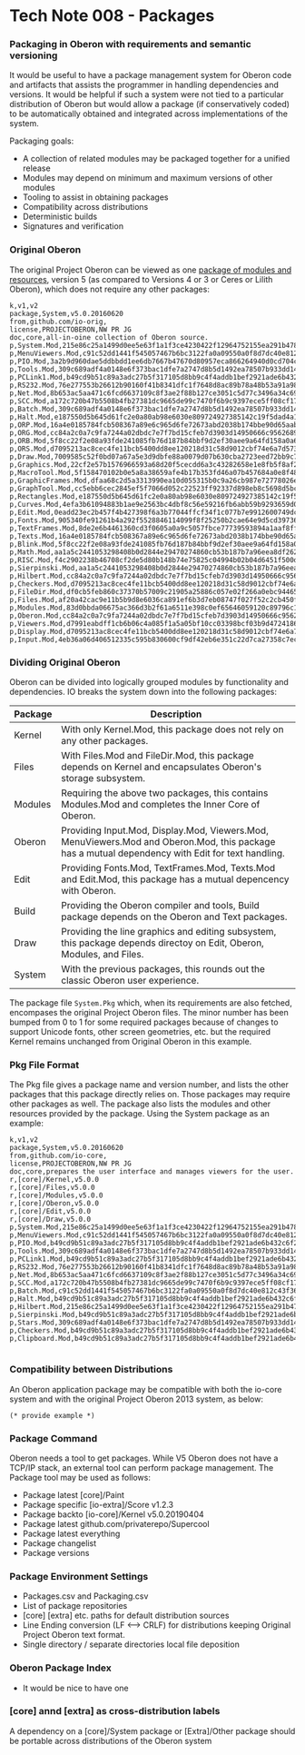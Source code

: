 # Tech Note 008 - Packages
### Packaging in Oberon with requirements and semantic versioning

It would be useful to have a package management system for Oberon code and artifacts that assists the programmer in handling dependencies and versions. It would be helpful if such a system were not tied to a particular distribution of Oberon but would allow a package (if conservatively coded) to be automatically obtained and integrated across implementations of the system.

Packaging goals:

* A collection of related modules may be packaged together for a unified release
* Modules may depend on minimum and maximum versions of other modules
* Tooling to assist in obtaining packages
* Compatibility across distributions
* Deterministic builds
* Signatures and verification

### Original Oberon

The original Project Oberon can be viewed as one [package of modules and resources](https://github.com/io-orig/System), version 5 (as compared to Versions 4 or 3 or Ceres or Lilith Oberon), which does not require any other packages:

```
k,v1,v2
package,System,v5.0.20160620
from,github.com/io-orig,
license,PROJECTOBERON,NW PR JG
doc,core,all-in-oine collection of Oberon source.
p,System.Mod,215e86c25a1499d0ee5e63f1a1f3ce4230422f12964752155ea291b478773a08
p,MenuViewers.Mod,c91c52dd1441f545057467b6bc3122fa0a09550a0f8d7dc40e812c43f3602b7b
p,PIO.Mod,3a2b9d960dae5ddbbdd1ee6db7667b47670d80957eca866264940d0cd704c0cf
p,Tools.Mod,309c689adf4a0148e6f373bac1dfe7a2747d8b5d1492ea78507b933dd14816aa
p,PCLink1.Mod,b49cd9b51c89a3adc27b5f317105d8bb9c4f4addb1bef2921ade6b432c6f2ad3
p,RS232.Mod,76e277553b26612b90160f41b8341dfc1f7648d8ac89b78a48b53a91a989630f
p,Net.Mod,8b653ac5aa471c6fcd6637109c8f3ae2f88b127ce3051c5d77c3496a34c690bd
p,SCC.Mod,a172c720b47b5508b4fb27381dc9665de99c7470f6b9c9397ece5ff08cf17725
p,Batch.Mod,309c689adf4a0148e6f373bac1dfe7a2747d8b5d1492ea78507b933dd14816aa
p,Halt.Mod,e187550d5b645d61fc2e0a80ab98e6030e809724927385142c19f5dad4a11650
p,ORP.Mod,16a4e0185784fcb508367a89e6c965d6fe72673abd2038b174bbe90d65aab168
p,ORG.Mod,cc84a2c0a7c9fa7244a02dbdc7e7f7bd15cfeb7d3903d14950666c95626897e0
p,ORB.Mod,5f8cc22f2e08a93fde241085fb76d187b84bbf9d2ef30aee9a64fd158a0a635b
p,ORS.Mod,d7095213ac8cec4fe11bcb5400dd8ee120218d31c58d9012cbf74e6a7d573161
p,Draw.Mod,7009585c52f0bd07a67a5e3d9dbfe88a0079d07b630cba2723eed72bb9c70a24
p,Graphics.Mod,22cf2e57b1576966593a68d20f5cecdd6a3c43282658e1e8fb5f8af22d5246c4
p,MacroTool.Mod,5f158470102b0e5a8a38659afe4b17b353fd46a07b457684a0e8f48f7fc463ef
p,GraphicFrames.Mod,dfaa68c2d5a3313990ea10d055315b0c9a26cb987e72778026e6cba1b04bc92d
p,GraphTool.Mod,cc5ebb6cec2845ef5f7066d052c22523ff92337d898eb8c5698d5bc4153fcd44
p,Rectangles.Mod,e187550d5b645d61fc2e0a80ab98e6030e809724927385142c19f5dad4a11659
p,Curves.Mod,4efa3b61094883b1ae9e2563bc4dbf8c56e59216fb6abb59b9293659d096bd29
p,Edit.Mod,0eadd23ec2b457f4b427398f6a3b77044ffcf34f1c077b7e9912600749dcfc0e
p,Fonts.Mod,905340fe91261b4a292f5528846114099f8f25250b2cae64e9d5cd39736aa2de
p,TextFrames.Mod,8de2e6b4461360cd3f0605a0a9c5057fbce77739593894a1aaf8ff625ec1e845
p,Texts.Mod,16a4e0185784fcb508367a89e6c965d6fe72673abd2038b174bbe90d65aab168
p,Blink.Mod,5f8cc22f2e08a93fde241085fb76d187b84bbf9d2ef30aee9a64fd158a0a635b
p,Math.Mod,aa1a5c2441053298408b0d2844e29470274860cb53b187b7a96eea8df262f014
p,RISC.Mod,f4c2902238b46708cf2de5d80b148b74e75825c04994b02b04d6451f500d8e91
p,Sierpinski.Mod,aa1a5c2441053298408b0d2844e29470274860cb53b187b7a96eea8df262f014
p,Hilbert.Mod,cc84a2c0a7c9fa7244a02dbdc7e7f7bd15cfeb7d3903d14950666c95626897e0
p,Checkers.Mod,d7095213ac8cec4fe11bcb5400dd8ee120218d31c58d9012cbf74e6a7d573161
p,FileDir.Mod,df0cb5feb860c37370b57009c21905a25886c057e02f266a0ebc94465e82f9ab
p,Files.Mod,af20a42cac9e11b5b9d8e6036ca891ef6b3d7eb08747f027f52c2cb450fbf9b4
p,Modules.Mod,83d0bbda06675ac366d3b2f61a6511e398c0ef65646059120c89796c1919ced6
p,Oberon.Mod,cc84a2c0a7c9fa7244a02dbdc7e7f7bd15cfeb7d3903d14950666c95626897e0
p,Viewers.Mod,d7991eabdff1cb6b06c4a085f1a5a05bf10cc03398bcf03b9d47241865d357ae
p,Display.Mod,d7095213ac8cec4fe11bcb5400dd8ee120218d31c58d9012cbf74e6a7d573161
p,Input.Mod,4eb36a06d406512335c595b830600cf9df42eb6e351c22d7ca27358c7ec5ce5d

 ```
### Dividing Original Oberon

Oberon can be divided into logically grouped modules by functionality and dependencies. IO breaks the system down into the following packages:

 Package | Description
 --------|------------
Kernel   | With only Kernel.Mod, this package does not rely on any other packages.
Files    | With Files.Mod and FileDir.Mod, this package depends on Kernel and encapsulates Oberon's storage subsystem.
Modules  | Requiring the above two packages, this contains Modules.Mod and completes the Inner Core of Oberon.
Oberon   | Providing Input.Mod, Display.Mod, Viewers.Mod, MenuViewers.Mod and Oberon.Mod, this package has a mutual dependency with Edit for text handling.
Edit     | Providing Fonts.Mod, TextFrames.Mod, Texts.Mod and Edit.Mod, this package has a mutual depencency with Oberon.
Build    | Providing the Oberon compiler and tools, Build package depends on the Oberon and Text packages.
Draw     | Providing the line graphics and editing subsystem, this package depends directoy on Edit, Oberon, Modules, and Files.
System   | With the previous packages, this rounds out the classic Oberon user experience.

The package file `System.Pkg` which, when its requirements are also fetched, encompases the original Project Oberon files. The minor number has been bumped from 0 to 1 for some required packages because of changes to support Unicode fonts, other screen geometries, etc. but the required Kernel remains unchanged from Original Oberon in this example. 

### Pkg File Format

The Pkg file gives a package name and version number, and lists the other packages that this package directly relies on. Those packages may require other packages as well. The package also lists the modules and other resources provided by the package. Using the System package as an example:

```
k,v1,v2
package,System,v5.0.20160620
from,github.com/io-core,
license,PROJECTOBERON,NW PR JG
doc,core,prepares the user interface and manages viewers for the user.
r,[core]/Kernel,v5.0.0
r,[core]/Files,v5.0.0
r,[core]/Modules,v5.0.0
r,[core]/Oberon,v5.0.0
r,[core]/Edit,v5.0.0
r,[core]/Draw,v5.0.0
p,System.Mod,215e86c25a1499d0ee5e63f1a1f3ce4230422f12964752155ea291b478773a08
p,MenuViewers.Mod,c91c52dd1441f545057467b6bc3122fa0a09550a0f8d7dc40e812c43f3602b7b
p,PIO.Mod,b49cd9b51c89a3adc27b5f317105d8bb9c4f4addb1bef2921ade6b432c6f2ad3
p,Tools.Mod,309c689adf4a0148e6f373bac1dfe7a2747d8b5d1492ea78507b933dd14816aa
p,PCLink1.Mod,b49cd9b51c89a3adc27b5f317105d8bb9c4f4addb1bef2921ade6b432c6f2ad3
p,RS232.Mod,76e277553b26612b90160f41b8341dfc1f7648d8ac89b78a48b53a91a989630f
p,Net.Mod,8b653ac5aa471c6fcd6637109c8f3ae2f88b127ce3051c5d77c3496a34c690bd
p,SCC.Mod,a172c720b47b5508b4fb27381dc9665de99c7470f6b9c9397ece5ff08cf17725
p,Batch.Mod,c91c52dd1441f545057467b6bc3122fa0a09550a0f8d7dc40e812c43f3602b7b
p,Halt.Mod,b49cd9b51c89a3adc27b5f317105d8bb9c4f4addb1bef2921ade6b432c6f2ad3
p,Hilbert.Mod,215e86c25a1499d0ee5e63f1a1f3ce4230422f12964752155ea291b478773a08
p,Sierpinski.Mod,b49cd9b51c89a3adc27b5f317105d8bb9c4f4addb1bef2921ade6b432c6f2ad3
p,Stars.Mod,309c689adf4a0148e6f373bac1dfe7a2747d8b5d1492ea78507b933dd14816aa
p,Checkers.Mod,b49cd9b51c89a3adc27b5f317105d8bb9c4f4addb1bef2921ade6b432c6f2ad3
p,Clipboard.Mod,b49cd9b51c89a3adc27b5f317105d8bb9c4f4addb1bef2921ade6b432c6f2ad3


```

### Compatibility between Distributions

An Oberon application package may be compatible with both the io-core system and with the original Project Oberon 2013 system, as below:

```
(* provide example *)

```
### Package Command

Oberon needs a tool to get packages. While V5 Oberon does not have a TCP/IP stack, an external tool can perform package management. The Package tool may be used as follows:

* Package latest [core]/Paint
* Package specific [io-extra]/Score v1.2.3
* Package backto [io-core]/Kernel v5.0.20190404
* Package latest github.com/privaterepo/Supercool
* Package latest everything
* Package changelist
* Package versions

### Package Environment Settings

* Packages.csv and Packaging.csv
* List of package repositories
* [core] [extra] etc. paths for default distribution sources
* Line Ending conversion (LF <--> CRLF) for distributions keeping Original Project Oberon text format.
* Single directory / separate directories local file deposition


### Oberon Package Index

* It would be nice to have one

### [core] annd [extra] as cross-distribution labels

A dependency on a [core]/System package or [Extra]/Other package should be portable across distributions of the Oberon system

